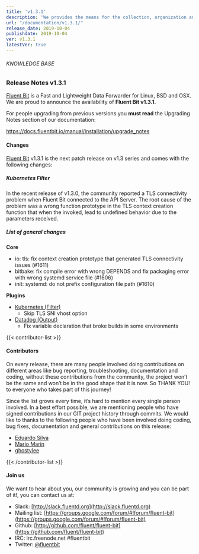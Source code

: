 ```yaml
---
title: 'v1.3.1'
description: 'We provides the means for the collection, organization and computerized retrieval of knowledgeand Lightweight Data Forwarder for Linux, BSD and OSX. We are proud to announce the availability of Fluent Bit v1.3.1.'
url: "/documentation/v1.3.1/"
release_date: 2019-10-04
publishdate: 2019-10-04
ver: v1.3.1
latestVer: true
---
```


###### KNOWLEDGE BASE

### Release Notes v1.3.1

[Fluent Bit](https://fluentbit.io/) is a Fast and Lightweight Data Forwarder for Linux, BSD and OSX. We are proud to announce the availability of **Fluent Bit v1.3.1.**

For people upgrading from previous versions you **must read** the Upgrading Notes section of our documentation:

https://docs.fluentbit.io/manual/installation/upgrade_notes

#### Changes

[Fluent Bit](https://fluentbit.io) v1.3.1 is the next patch release on v1.3 series and comes with the following changes:

##### Kubernetes Filter

In the recent release of v1.3.0, the community reported a TLS connectivity problem when Fluent Bit connected to the API Server. The root cause of the problem was a wrong function prototype in the TLS context creation function that when the invoked, lead to undefined behavior due to the parameters received.

##### List of general changes


**Core**

* io: tls: fix context creation prototype that generated TLS connectivity issues (#1611)
* bitbake: fix compile error with wrong DEPENDS and fix packaging error with wrong systemd service file (#1606)
* init: systemd: do not prefix configuration file path (#1610)


**Plugins**

* [Kubernetes (Filter)](https://docs.fluentbit.io/manual/filter/kubernetes/)
  * Skip TLS SNI vhost option
* [Datadog (Output)](https://docs.fluentbit.io/manual/output/datadog/)
  * Fix variable declaration that broke builds in some environments


{{< contributor-list >}}

#### Contributors

On every release, there are many people involved doing contributions on different areas like bug reporting, troubleshooting, documentation and coding, without these contributions from the community, the project won’t be the same and won’t be in the good shape that it is now. So THANK YOU! to everyone who takes part of this journey!

Since the list grows every time, it’s hard to mention every single person involved. In a best effort possible, we are mentioning people who have signed contributions in our GIT project history through commits. We would like to thanks to the following people who have been involved doing coding, bug fixes, documentation and general contributions on this release:


* [Eduardo Silva](https://github.com/edsiper)
* [Mario Marín](https://github.com/mariomarin)
* [ghostylee](https://github.com/ghostylee)

{{< /contributor-list >}}

#### Join us

We want to hear about you, our community is growing and you can be part of it!, you can contact us at:

* Slack: [http://slack.fluentd.org](http://slack.fluentd.org)
* Mailing list: [https://groups.google.com/forum/#!forum/fluent-bit](https://groups.google.com/forum/#!forum/fluent-bit)
* Github: [http://github.com/fluent/fluent-bit](https://github.com/fluent/fluent-bit)
* IRC: irc.freenode.net #fluentbit
* Twitter: [@fluentbit](https://twitter.com/fluentbit)